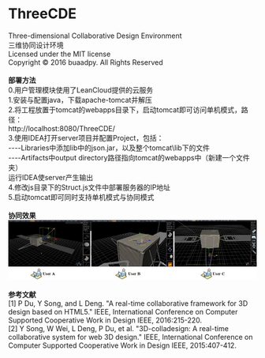 # ThreeCDE
Three-dimensional Collaborative Design Environment<br>
三维协同设计环境<br>
Licensed under the MIT license<br>
Copyright © 2016 buaadpy. All Rights Reserved<br>
<br>
**部署方法**<br>
0.用户管理模块使用了LeanCloud提供的云服务<br>
1.安装与配置java，下载apache-tomcat并解压<br>
2.将工程放置于tomcat的webapps目录下，启动tomcat即可访问单机模式，路径：<br>
http://localhost:8080/ThreeCDE/<br>
3.使用IDEA打开server项目并配置Project，包括：<br>
----Libraries中添加lib中的json.jar，以及整个tomcat\lib下的文件<br>
----Artifacts中output directory路径指向tomcat的webapps中（新建一个文件夹）<br>
运行IDEA使server产生输出<br>
4.修改js目录下的Struct.js文件中部署服务器的IP地址<br>
5.启动tomcat即可同时支持单机模式与协同模式<br>
<br>
**协同效果**<br>
![Version1.0](/release_v1.0.jpg)<br>
<br>
**参考文献**<br>
[1] P Du, Y Song, and L Deng. "A real-time collaborative framework for 3D design based on HTML5." IEEE, International Conference on Computer Supported Cooperative Work in Design IEEE, 2016:215-220.<br>
[2] Y Song, W Wei, L Deng, P Du, et al. "3D-colladesign: A real-time collaborative system for web 3D design." IEEE, International Conference on Computer Supported Cooperative Work in Design IEEE, 2015:407-412.<br>